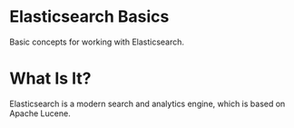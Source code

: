 # Elasticsearch Basics

Basic concepts for working with Elasticsearch.

# What Is It?

Elasticsearch is a modern search and analytics engine, which is based on Apache Lucene.
